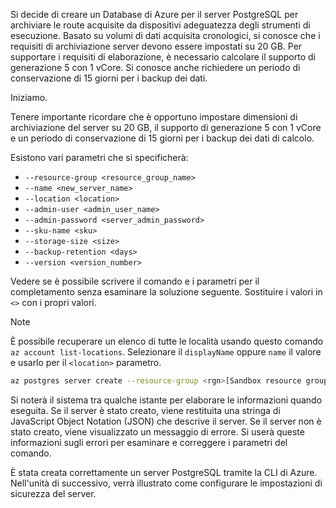 Si decide di creare un Database di Azure per il server PostgreSQL per archiviare le route acquisite da dispositivi adeguatezza degli strumenti di esecuzione. Basato su volumi di dati acquisita cronologici, si conosce che i requisiti di archiviazione server devono essere impostati su 20 GB. Per supportare i requisiti di elaborazione, è necessario calcolare il supporto di generazione 5 con 1 vCore. Si conosce anche richiedere un periodo di conservazione di 15 giorni per i backup dei dati.

Iniziamo.

Tenere importante ricordare che è opportuno impostare dimensioni di archiviazione del server su 20 GB, il supporto di generazione 5 con 1 vCore e un periodo di conservazione di 15 giorni per i backup dei dati di calcolo.

Esistono vari parametri che si specificherà:

- `--resource-group <resource_group_name>`
- `--name <new_server_name>`
- `--location <location>`
- `--admin-user <admin_user_name>`
- `--admin-password <server_admin_password>`
- `--sku-name <sku>`
- `--storage-size <size>`
- `--backup-retention <days>`
- `--version <version_number>`

Vedere se è possibile scrivere il comando e i parametri per il completamento senza esaminare la soluzione seguente. Sostituire i valori in `<>` con i propri valori.

> [!NOTE]
> È possibile recuperare un elenco di tutte le località usando questo comando `az account list-locations`. Selezionare il `displayName` oppure `name` il valore e usarlo per il `<location>` parametro.

```bash
az postgres server create --resource-group <rgn>[Sandbox resource group name]</rgn> --name <unique_server_name>  --location "UK West" --admin-user <server_admin_login_id> --admin-password <server_admin_password> --sku-name B_Gen5_1 --storage-size 20480 --backup-retention 15 --version 10
```

Si noterà il sistema tra qualche istante per elaborare le informazioni quando eseguita. Se il server è stato creato, viene restituita una stringa di JavaScript Object Notation (JSON) che descrive il server. Se il server non è stato creato, viene visualizzato un messaggio di errore. Si userà queste informazioni sugli errori per esaminare e correggere i parametri del comando.

È stata creata correttamente un server PostgreSQL tramite la CLI di Azure. Nell'unità di successivo, verrà illustrato come configurare le impostazioni di sicurezza del server.

